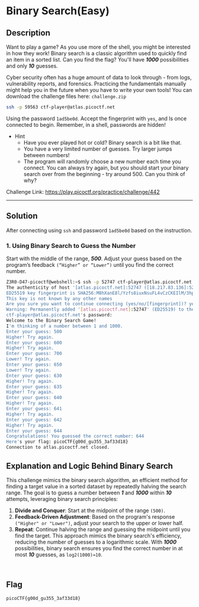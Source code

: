 # Binary Search(Easy)
## Description
Want to play a game? As you use more of the shell, you might be interested in how they work! Binary search is a classic algorithm used to quickly find an item in a sorted list. Can you find the flag? You'll have ***1000*** possibilities and only ***10*** guesses.

Cyber security often has a huge amount of data to look through - from logs, vulnerability reports, and forensics. Practicing the fundamentals manually might help you in the future when you have to write your own tools!
You can download the challenge files here:
`challenge.zip`
```bash
ssh -p 59563 ctf-player@atlas.picoctf.net
```

Using the password `1ad5be0d`. Accept the fingerprint with `yes`, and ls once connected to begin. Remember, in a shell, passwords are hidden!

* Hint
   * Have you ever played hot or cold? Binary search is a bit like that.
   * You have a very limited number of guesses. Try larger jumps between numbers!
   * The program will randomly choose a new number each time you connect. You can always try again, but you should start your binary search over from the beginning - try around 500. Can you think of why?

Challenge Link: https://play.picoctf.org/practice/challenge/442

---

## Solution
After connecting using `ssh` and password `1ad5be0d` based on the instruction.

### 1. Using Binary Search to Guess the Number
Start with the middle of the range, ***500***. Adjust your guess based on the program’s feedback `(“Higher” or “Lower”)` until you find the correct number. 
```bash
Z3R0-D47-picoctf@webshell:~$ ssh -p 52747 ctf-player@atlas.picoctf.net
The authenticity of host '[atlas.picoctf.net]:52747 ([18.217.83.136]:52747)' can't be established.
ED25519 key fingerprint is SHA256:M8hXanE8l/Yzfs8iuxNsuFL4vCzCKEIlM/3hpO13tfQ.
This key is not known by any other names
Are you sure you want to continue connecting (yes/no/[fingerprint])? yes
Warning: Permanently added '[atlas.picoctf.net]:52747' (ED25519) to the list of known hosts.
ctf-player@atlas.picoctf.net's password: 
Welcome to the Binary Search Game!
I'm thinking of a number between 1 and 1000.
Enter your guess: 500
Higher! Try again.
Enter your guess: 600
Higher! Try again.
Enter your guess: 700
Lower! Try again.
Enter your guess: 650
Lower! Try again.
Enter your guess: 630
Higher! Try again.
Enter your guess: 635
Higher! Try again.
Enter your guess: 640
Higher! Try again.
Enter your guess: 641
Higher! Try again.
Enter your guess: 642
Higher! Try again.
Enter your guess: 644
Congratulations! You guessed the correct number: 644
Here's your flag: picoCTF{g00d_gu355_3af33d18}
Connection to atlas.picoctf.net closed.
```
## Explanation and Logic Behind Binary Search
This challenge mimics the binary search algorithm, an efficient method for finding a target value in a sorted dataset by repeatedly halving the search range. The goal is to guess a number between ***1*** and ***1000*** within ***10*** attempts, leveraging binary search principles:

1. **Divide and Conquer**: Start at the midpoint of the range `(500)`.
2. **Feedback-Driven Adjustment**: Based on the program's response `("Higher" or "Lower")`, adjust your search to the upper or lower half.
3. **Repeat**: Continue halving the range and guessing the midpoint until you find the target.
This approach mimics the binary search's efficiency, reducing the number of guesses to a logarithmic scale. With ***1000*** possibilities, binary search ensures you find the correct number in at most ***10*** guesses, as `log2(1000)≈10`.

​
## Flag
```bash
picoCTF{g00d_gu355_3af33d18}
```

